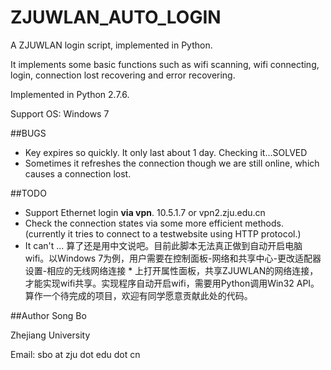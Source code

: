ZJUWLAN_AUTO_LOGIN
==================
A ZJUWLAN login script, implemented in Python.

It implements some basic functions such as wifi scanning, wifi connecting, login, connection lost recovering and error recovering.

Implemented in Python 2.7.6.

Support OS: Windows 7

##BUGS
- Key expires so quickly. It only last about 1 day. Checking it...SOLVED
- Sometimes it refreshes the connection though we are still online, which causes a connection lost.

##TODO 
- Support Ethernet login **via vpn**. 10.5.1.7 or vpn2.zju.edu.cn
- Check the connection states via some more efficient methods. (currently it tries to connect to a testwebsite using HTTP protocol.)
- It can't ... 算了还是用中文说吧。目前此脚本无法真正做到自动开启电脑wifi。以Windows 7为例，用户需要在控制面板-网络和共享中心-更改适配器设置-相应的无线网络连接 * 上打开属性面板，共享ZJUWLAN的网络连接，才能实现wifi共享。实现程序自动开启wifi，需要用Python调用Win32 API。算作一个待完成的项目，欢迎有同学愿意贡献此处的代码。

##Author
Song Bo

Zhejiang University

Email: sbo at zju dot edu dot cn
